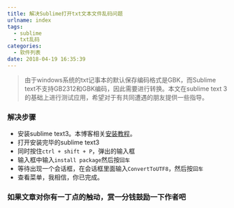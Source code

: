 ```yaml
---
title: 解决Sublime打开txt文本文件乱码问题
urlname: index
tags:
  - sublime
  - txt乱码
categories:
  - 软件列表
date: 2018-04-19 16:35:39
---
```

>由于windows系统的txt记事本的默认保存编码格式是GBK，而Sublime text不支持GB2312和GBK编码，因此需要进行转换。本文在sublime text 3的基础上进行测试应用，希望对于有共同遭遇的朋友提供一些指导。

<!-- more -->

### 解决步骤
- 安装sublime text3。本博客相关[安装教程](0415-sublime-text3-markdown-editing-preview.html)。
- 打开安装完毕的sublime text3
- 同时按住`ctrl + shift + P`，弹出的输入框 
- 输入框中输入`install package`然后按`回车`
- 等待出现一个会话框，在会话框里面输入`ConvertToUTF8`，然后按`回车`
- 查看菜单，我相信，你已完成。

### **如果文章对你有一丁点的触动，赏一分钱鼓励一下作者吧**